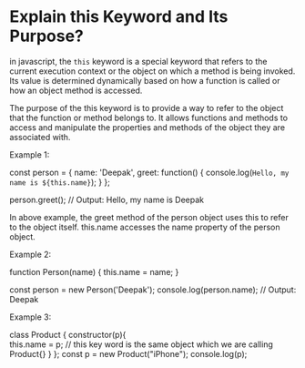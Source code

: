 # Explain this Keyword and Its Purpose?

in javascript, the `this` keyword is a special keyword that refers to the current 
execution context or the object on which a method is being invoked. Its value is 
determined dynamically based on how a function is called or how an object method 
is accessed.

The purpose of the this keyword is to provide a way to refer to the object that the 
function or method belongs to. It allows functions and methods to access and 
manipulate the properties and methods of the object they are associated with.

Example 1:

const person = {
  name: 'Deepak',
  greet: function() {
    console.log(`Hello, my name is ${this.name}`);
  }
};

person.greet(); // Output: Hello, my name is Deepak

In above example, the greet method of the person object uses this to refer to the 
object itself. this.name accesses the name property of the person object.

Example 2:

function Person(name) {
  this.name = name;
}

const person = new Person('Deepak');
console.log(person.name); // Output: Deepak

Example 3:

 class Product {
     constructor(p){      
         this.name = p;    // this key word is the same object which we are calling Product{}
     }
 };
 const p = new Product("iPhone");
 console.log(p);


